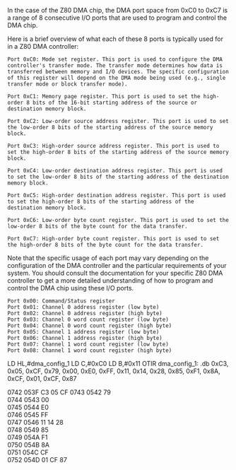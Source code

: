 In the case of the Z80 DMA chip, the DMA port space from 0xC0 to 0xC7 is a range of 8 consecutive I/O ports that are used to program and control the DMA chip.

Here is a brief overview of what each of these 8 ports is typically used for in a Z80 DMA controller:

    Port 0xC0: Mode set register. This port is used to configure the DMA controller's transfer mode. The transfer mode determines how data is transferred between memory and I/O devices. The specific configuration of this register will depend on the DMA mode being used (e.g., single transfer mode or block transfer mode).

    Port 0xC1: Memory page register. This port is used to set the high-order 8 bits of the 16-bit starting address of the source or destination memory block.

    Port 0xC2: Low-order source address register. This port is used to set the low-order 8 bits of the starting address of the source memory block.

    Port 0xC3: High-order source address register. This port is used to set the high-order 8 bits of the starting address of the source memory block.

    Port 0xC4: Low-order destination address register. This port is used to set the low-order 8 bits of the starting address of the destination memory block.

    Port 0xC5: High-order destination address register. This port is used to set the high-order 8 bits of the starting address of the destination memory block.

    Port 0xC6: Low-order byte count register. This port is used to set the low-order 8 bits of the byte count for the data transfer.

    Port 0xC7: High-order byte count register. This port is used to set the high-order 8 bits of the byte count for the data transfer.

Note that the specific usage of each port may vary depending on the configuration of the DMA controller and the particular requirements of your system. You should consult the documentation for your specific Z80 DMA controller to get a more detailed understanding of how to program and control the DMA chip using these I/O ports.


    Port 0x00: Command/Status register
    Port 0x01: Channel 0 address register (low byte)
    Port 0x02: Channel 0 address register (high byte)
    Port 0x03: Channel 0 word count register (low byte)
    Port 0x04: Channel 0 word count register (high byte)
    Port 0x05: Channel 1 address register (low byte)
    Port 0x06: Channel 1 address register (high byte)
    Port 0x07: Channel 1 word count register (low byte)
    Port 0x08: Channel 1 word count register (high byte)




LD HL,#dma_config_1
LD C,#0xC0
LD B,#0x11
OTIR
dma_config_1:
.db 0xC3, 0x05, 0xCF, 0x79, 0x00, 0xE0, 0xFF, 0x11, 0x14, 0x28, 0x85, 0xF1, 0x8A, 0xCF, 0x01, 0xCF, 0x87   

0742   053F C3 05 CF 
0743   0542 79                 
0744   0543 00                 
0745   0544 E0                 
0746   0545 FF                
0747   0546 11 14 28         
0748   0549 85                  
0749   054A F1                  
0750   054B 8A                  
0751   054C CF                  
0752   054D 01 CF 87   